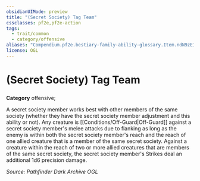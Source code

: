 ```yaml
---
obsidianUIMode: preview
title: "(Secret Society) Tag Team"
cssclasses: pf2e,pf2e-action
tags:
  - trait/common
  - category/offensive
aliases: "Compendium.pf2e.bestiary-family-ability-glossary.Item.ndN9zEIheRZGOEUW"
license: OGL
---
```

# (Secret Society) Tag Team

### 

**Category** offensive; 




A secret society member works best with other members of the same society (whether they have the secret society member adjustment and this ability or not). Any creature is [[Conditions/Off-Guard|Off-Guard]] against a secret society member's melee attacks due to flanking as long as the enemy is within both the secret society member's reach and the reach of one allied creature that is a member of the same secret society. Against a creature within the reach of two or more allied creatures that are members of the same secret society, the secret society member's Strikes deal an additional 1d6 precision damage.

*Source: Pathfinder Dark Archive*
*OGL*